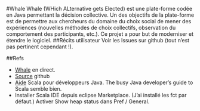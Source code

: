 #Whale
Whale (WHich ALternative gets Elected) est une plate-forme codée en Java permettant la décision collective. Un des objectifs de la plate-forme est de permettre aux chercheurs du domaine du choix social de mener des expériences (nouvelles méthodes de choix collectifs, observation du comportement des participants, etc.). Ce projet a pour but de moderniser et étendre le logiciel.
##Récits utilisateur
Voir les Issues sur github (tout n’est pas pertinent cependant !).

##Refs
* [Whale](http://whale3.noiraudes.net/) en direct.
* [Source](https://github.com/theneurasthenicrat/whale3) github
* [Aide](http://www.scala-lang.org/old/node/960) Scala pour développeurs Java. The busy Java developer’s guide to Scala semble bien.
* Installer Scala IDE depuis eclipse Marketplace. (J’ai installé les fct par défaut.) Activer Show heap status dans Pref / General.
